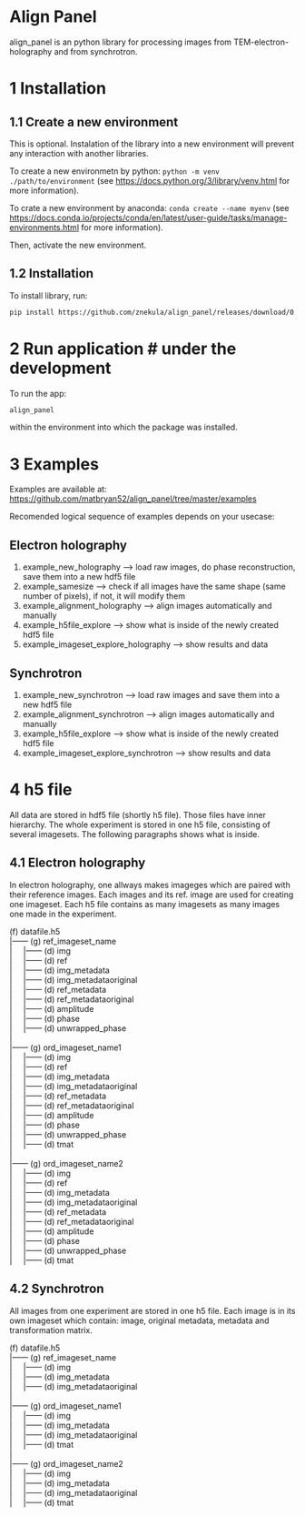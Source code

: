 Align Panel
===========
align_panel is an python library for processing images from TEM-electron-holography and from synchrotron. 

# 1 Installation

## 1.1 Create a new environment

This is optional. Instalation of the library into a new environment will prevent any interaction with another libraries.

To create a new environmetn by python:
`python -m venv ./path/to/environment` 
(see <https://docs.python.org/3/library/venv.html> for more information).

To crate a new environment by anaconda:
`conda create --name myenv`
(see <https://docs.conda.io/projects/conda/en/latest/user-guide/tasks/manage-environments.html> for more information).

Then, activate the new environment.

## 1.2 Installation

To install library, run:

```bash
pip install https://github.com/znekula/align_panel/releases/download/0.0.1/align_panel-0.0.1-py3-none-any.whl
```

# 2 Run application # under the development

To run the app:
```bash
align_panel
```

within the environment into which the package was installed.

# 3 Examples

Examples are available at:
<https://github.com/matbryan52/align_panel/tree/master/examples>

Recomended logical sequence of examples depends on your usecase:
## Electron holography
1) example_new_holography  --> load raw images, do phase reconstruction, save them into a new hdf5 file
2) example_samesize  --> check if all images have the same shape (same number of pixels), if not, it will modify them
3) example_alignment_holography  --> align images automatically and manually
4) example_h5file_explore  --> show what is inside of the newly created hdf5 file
5) example_imageset_explore_holography  --> show results and data

## Synchrotron
1) example_new_synchrotron  --> load raw images and save them into a new hdf5 file
2) example_alignment_synchrotron  --> align images automatically and manually
3) example_h5file_explore  --> show what is inside of the newly created hdf5 file
4) example_imageset_explore_synchrotron  --> show results and data


# 4 h5 file
All data are stored in hdf5 file (shortly h5 file). Those files have inner hierarchy. The whole experiment is stored in one h5 file, consisting of several imagesets. The following paragraphs shows what is inside.



## 4.1 Electron holography
In electron holography, one allways makes imageges which are paired with their reference images. Each images and its ref. image are used for creating one imageset. Each h5 file contains as many imagesets as many images one made in the experiment. 


(f) datafile.h5  
|—— (g) ref_imageset_name  
|     |—— (d) img  
|     |—— (d) ref  
|     |—— (d) img_metadata  
|     |—— (d) img_metadataoriginal  
|     |—— (d) ref_metadata  
|     |—— (d) ref_metadataoriginal  
|     |—— (d) amplitude  
|     |—— (d) phase  
|     |—— (d) unwrapped_phase  
|  
|—— (g) ord_imageset_name1  
|     |—— (d) img  
|     |—— (d) ref  
|     |—— (d) img_metadata  
|     |—— (d) img_metadataoriginal  
|     |—— (d) ref_metadata  
|     |—— (d) ref_metadataoriginal  
|     |—— (d) amplitude  
|     |—— (d) phase  
|     |—— (d) unwrapped_phase  
|     |—— (d) tmat  
|  
|—— (g) ord_imageset_name2  
|     |—— (d) img  
|     |—— (d) ref  
|     |—— (d) img_metadata  
|     |—— (d) img_metadataoriginal  
|     |—— (d) ref_metadata  
|     |—— (d) ref_metadataoriginal  
|     |—— (d) amplitude  
|     |—— (d) phase  
|     |—— (d) unwrapped_phase  
|     |—— (d) tmat   
  
## 4.2 Synchrotron
All images from one experiment are stored in one h5 file. Each image is in its own imageset which contain: image, original metadata, metadata and transformation matrix.

 (f) datafile.h5  
 |—— (g) ref_imageset_name  
 |     |—— (d) img  
 |     |—— (d) img_metadata  
 |     |—— (d) img_metadataoriginal  
 |  
 |—— (g) ord_imageset_name1  
 |     |—— (d) img  
 |     |—— (d) img_metadata  
 |     |—— (d) img_metadataoriginal  
 |     |—— (d) tmat  
 |  
 |—— (g) ord_imageset_name2  
 |     |—— (d) img  
 |     |—— (d) img_metadata  
 |     |—— (d) img_metadataoriginal  
 |     |—— (d) tmat    
 

